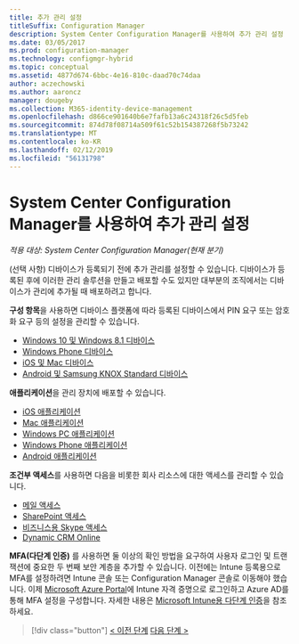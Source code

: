 ```yaml
---
title: 추가 관리 설정
titleSuffix: Configuration Manager
description: System Center Configuration Manager를 사용하여 추가 관리 설정
ms.date: 03/05/2017
ms.prod: configuration-manager
ms.technology: configmgr-hybrid
ms.topic: conceptual
ms.assetid: 4877d674-6bbc-4e16-810c-daad70c74daa
author: aczechowski
ms.author: aaroncz
manager: dougeby
ms.collection: M365-identity-device-management
ms.openlocfilehash: d866ce901640b6e7fafb13a6c24318f26c5d5feb
ms.sourcegitcommit: 874d78f08714a509f61c52b154387268f5b73242
ms.translationtype: MT
ms.contentlocale: ko-KR
ms.lasthandoff: 02/12/2019
ms.locfileid: "56131798"
---
```

# <a name="set-up-additional-management-with-system-center-configuration-manager"></a>System Center Configuration Manager를 사용하여 추가 관리 설정

*적용 대상: System Center Configuration Manager(현재 분기)*

(선택 사항) 디바이스가 등록되기 전에 추가 관리를 설정할 수 있습니다. 디바이스가 등록된 후에 이러한 관리 솔루션을 만들고 배포할 수도 있지만 대부분의 조직에서는 디바이스가 관리에 추가될 때 배포하려고 합니다.

**구성 항목**을 사용하면 디바이스 플랫폼에 따라 등록된 디바이스에서 PIN 요구 또는 암호화 요구 등의 설정을 관리할 수 있습니다.
- [Windows 10 및 Windows 8.1 디바이스](create-configuration-items-for-windows-8.1-and-windows-10-devices-managed-without-the-client.md)
- [Windows Phone 디바이스](create-configuration-items-for-windows-phone-devices-managed-without-the-client.md)
- [iOS 및 Mac 디바이스](create-configuration-items-for-ios-and-mac-os-x-devices-managed-without-the-client.md)
- [Android 및 Samsung KNOX Standard 디바이스](create-configuration-items-for-android-and-samsung-knox-devices-managed-without-the-client.md)

**애플리케이션**을 관리 장치에 배포할 수 있습니다.
- [iOS 애플리케이션](creating-ios-applications.md)
- [Mac 애플리케이션](../../apps/get-started/creating-mac-computer-applications.md)
- [Windows PC 애플리케이션](../../apps/get-started/creating-windows-applications.md)
- [Windows Phone 애플리케이션](creating-windows-phone-applications.md)
- [Android 애플리케이션](creating-android-applications.md)

**조건부 액세스**를 사용하면 다음을 비롯한 회사 리소스에 대한 액세스를 관리할 수 있습니다.  
- [메일 액세스](manage-email-access.md)
- [SharePoint 액세스](manage-sharepoint-online-access.md)
- [비즈니스용 Skype 액세스](manage-skype-for-business-online-access.md)
- [Dynamic CRM Online](manage-dynamics-crm-online-access.md)

**MFA(다단계 인증)** 를 사용하면 둘 이상의 확인 방법을 요구하여 사용자 로그인 및 트랜잭션에 중요한 두 번째 보안 계층을 추가할 수 있습니다.
이전에는 Intune 등록용으로 MFA를 설정하려면 Intune 콘솔 또는 Configuration Manager 콘솔로 이동해야 했습니다. 이제 [Microsoft Azure Portal](https://manage.windowsazure.com)에 Intune 자격 증명으로 로그인하고 Azure AD를 통해 MFA 설정을 구성합니다. 자세한 내용은 [Microsoft Intune용 다단계 인증](https://aka.ms/mfa_ad)을 참조하세요.

> [!div class="button"]
> [< 이전 단계](enable-platform-enrollment.md)  [다음 단계 >](verify-mdm-configuration.md)
